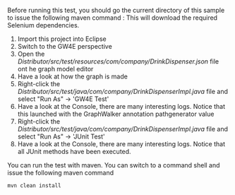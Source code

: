 Before running this test, you should go the current directory of this sample to issue the following maven command :
This will download the required Selenium dependencies.

1. Import this project into Eclipse
2. Switch to the GW4E perspective
3. Open the *Distributor/src/test/resources/com/company/DrinkDispenser.json* file ont he graph model editor
4. Have a look at how the graph is made
5. Right-click the *Distributor/src/test/java/com/company/DrinkDispenserImpl.java* file and select "Run As" -> 'GW4E Test'
6. Have a look at the Console, there are many interesting logs. Notice that this launched with the GraphWalker annotation pathgenerator value
7. Right-click the *Distributor/src/test/java/com/company/DrinkDispenserImpl.java* file and select "Run As" -> 'JUnit Test'
8. Have a look at the Console, there are many interesting logs. Notice that all JUnit methods have been executed.

You can run the test with maven. You can switch to a command shell and issue the following maven command 
```
mvn clean install
```


